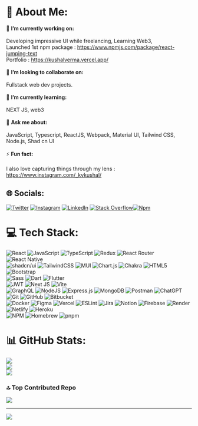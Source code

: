 # 💫 About Me:
🔭 **I’m currently working on:**  
<br>Developing impressive UI while freelancing, Learning Web3, 
<br> Launched 1st npm package : https://www.npmjs.com/package/react-jumping-text
<br> Portfolio : https://kushalverma.vercel.app/
<br><br>
👯 **I’m looking to collaborate on:**  
<br>Fullstack web dev projects.
<br><br>🌱 **I’m currently learning:**  
<br>NEXT JS, web3 
<br><br>💬 **Ask me about:**  
<br>JavaScript, Typescript, ReactJS, Webpack, Material UI, Tailwind CSS, Node.js, Shad cn UI
<br><br>⚡ **Fun fact:**  
<br>I also love capturing things through my lens : https://www.instagram.com/_kvkushal/


## 🌐 Socials:
[![Twitter](https://img.shields.io/badge/Twitter-%231DA1F2.svg?logo=Twitter&logoColor=white)](https://twitter.com/Vermakushal28) [![Instagram](https://img.shields.io/badge/Instagram-%23E4405F.svg?logo=Instagram&logoColor=white)](https://instagram.com/kush2896) [![LinkedIn](https://img.shields.io/badge/LinkedIn-%230077B5.svg?logo=linkedin&logoColor=white)](https://www.linkedin.com/in/kushalverma28/) [![Stack Overflow](https://img.shields.io/badge/-Stackoverflow-FE7A16?logo=stack-overflow&logoColor=white)](https://stackoverflow.com/users/8290251/kushal-verma)[![Npm](https://img.shields.io/badge/npm-CB3837?style=for-the-badge&logo=npm&logoColor=white)](https://www.npmjs.com/~kushal2896)

# 💻 Tech Stack:
![React](https://img.shields.io/badge/react-%2320232a.svg?style=for-the-badge&logo=react&logoColor=%2361DAFB) 
![JavaScript](https://img.shields.io/badge/javascript-%23323330.svg?style=for-the-badge&logo=javascript&logoColor=%23F7DF1E) 
![TypeScript](https://img.shields.io/badge/typescript-%23007ACC.svg?style=for-the-badge&logo=typescript&logoColor=white) 
![Redux](https://img.shields.io/badge/redux-%23593d88.svg?style=for-the-badge&logo=redux&logoColor=white) 
![React Router](https://img.shields.io/badge/React_Router-CA4245?style=for-the-badge&logo=react-router&logoColor=white) 
![React Native](https://img.shields.io/badge/react_native-%2320232a.svg?style=flat&logo=react&logoColor=%2361DAFB) 
<br>
![shadcn/ui](https://img.shields.io/badge/shadcn%2Fui-000?logo=shadcnui&logoColor=fff)
![TailwindCSS](https://img.shields.io/badge/tailwindcss-%2338B2AC.svg?style=for-the-badge&logo=tailwind-css&logoColor=white) 
![MUI](https://img.shields.io/badge/MUI-%230081CB.svg?style=for-the-badge&logo=material-ui&logoColor=white) 
![Chart.js](https://img.shields.io/badge/chart.js-F5788D.svg?style=for-the-badge&logo=chart.js&logoColor=white) 
![Chakra](https://img.shields.io/badge/chakra-%234ED1C5.svg?style=for-the-badge&logo=chakraui&logoColor=white) 
![HTML5](https://img.shields.io/badge/html5-%23E34F26.svg?style=for-the-badge&logo=html5&logoColor=white) 
![Bootstrap](https://img.shields.io/badge/bootstrap-%23563D7C.svg?style=for-the-badge&logo=bootstrap&logoColor=white)  
![Sass](https://img.shields.io/badge/Sass-C69?logo=sass&logoColor=fff)
![Dart](https://img.shields.io/badge/Dart-%230175C2.svg?logo=dart&logoColor=white)
![Flutter](https://img.shields.io/badge/Flutter-02569B?logo=flutter&logoColor=fff)
<br>
![JWT](https://img.shields.io/badge/JWT-black?style=for-the-badge&logo=JSON%20web%20tokens) 
![Next JS](https://img.shields.io/badge/Next-black?style=for-the-badge&logo=next.js&logoColor=white) 
![Vite](https://img.shields.io/badge/Vite-646CFF?logo=vite&logoColor=fff)
<br>
![GraphQL](https://img.shields.io/badge/-GraphQL-E10098?style=for-the-badge&logo=graphql&logoColor=white) 
![NodeJS](https://img.shields.io/badge/node.js-6DA55F?style=for-the-badge&logo=node.js&logoColor=white) 
![Express.js](https://img.shields.io/badge/express.js-%23404d59.svg?style=for-the-badge&logo=express&logoColor=%2361DAFB) 
![MongoDB](https://img.shields.io/badge/MongoDB-%234ea94b.svg?style=for-the-badge&logo=mongodb&logoColor=white) 
![Postman](https://img.shields.io/badge/Postman-FF6C37?style=flat&logo=postman&logoColor=white)
![ChatGPT](https://img.shields.io/badge/chatGPT-74aa9c?style=flat&logo=openai&logoColor=white)
![Git](https://img.shields.io/badge/git-%23F05033.svg?style=flat&logo=git&logoColor=white)
![GitHub](https://img.shields.io/badge/github-%23121011.svg?style=flat&logo=github&logoColor=white)
![Bitbucket](https://img.shields.io/badge/bitbucket-%230047B3.svg?style=flat&logo=bitbucket&logoColor=white)
<br>
![Docker](https://img.shields.io/badge/docker-%230db7ed.svg?style=flat&logo=docker&logoColor=white) 
![Figma](https://img.shields.io/badge/figma-%23F24E1E.svg?style=flat&logo=figma&logoColor=white)
![Vercel](https://img.shields.io/badge/vercel-%23000000.svg?style=for-the-badge&logo=vercel&logoColor=white) 
![ESLint](https://img.shields.io/badge/ESLint-4B3263?style=for-the-badge&logo=eslint&logoColor=white) 
![Jira](https://img.shields.io/badge/jira-%230A0FFF.svg?style=for-the-badge&logo=jira&logoColor=white) 
![Notion](https://img.shields.io/badge/Notion-%23000000.svg?style=for-the-badge&logo=notion&logoColor=white)
![Firebase](https://img.shields.io/badge/firebase-%23039BE5.svg?style=flat&logo=firebase)
![Render](https://img.shields.io/badge/Render-%46E3B7.svg?style=flat&logo=render&logoColor=white)
![Netlify](https://img.shields.io/badge/netlify-%23000000.svg?style=flat&logo=netlify&logoColor=#00C7B7)
![Heroku](https://img.shields.io/badge/heroku-%23430098.svg?style=flat&logo=heroku&logoColor=white)
<br>
![NPM](https://img.shields.io/badge/NPM-%23000000.svg?style=flat&logo=npm&logoColor=white)
![Homebrew](https://img.shields.io/badge/Homebrew-FBB040?logo=homebrew&logoColor=fff)
![pnpm](https://img.shields.io/badge/pnpm-F69220?logo=pnpm&logoColor=fff)
# 📊 GitHub Stats:
![](https://github-readme-stats.vercel.app/api?username=vkushal28&theme=dark&hide_border=false&include_all_commits=false&count_private=false)<br/>
![](https://github-readme-streak-stats.herokuapp.com/?user=vkushal28&theme=dark&hide_border=false)<br/>
![](https://github-readme-stats.vercel.app/api/top-langs/?username=vkushal28&theme=dark&hide_border=false&include_all_commits=false&count_private=false&layout=compact)

### 🔝 Top Contributed Repo
![](https://github-contributor-stats.vercel.app/api?username=vkushal28&limit=5&theme=tokyonight&combine_all_yearly_contributions=true)

---
[![](https://visitcount.itsvg.in/api?id=vkushal28&icon=0&color=0)](https://visitcount.itsvg.in)

<!-- Proudly created with GPRM ( https://gprm.itsvg.in ) -->
